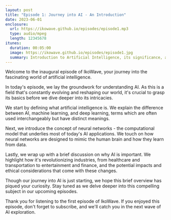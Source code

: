 ```yaml
---
layout: post
title: "Episode 1: Journey into AI - An Introduction"
date: 2023-06-01
enclosure:
  url: https://ikowave.github.io/episodes/episode1.mp3
  type: audio/mpeg
  length: 12345678
itunes:
  duration: 00:05:00
  image: https://ikowave.github.io/episodes/episode1.jpg
  summary: Introduction to Artificial Intelligence, its significance, and impact.
---
```

Welcome to the inaugural episode of IkoWave, your journey into the fascinating world of artificial intelligence.

In today's episode, we lay the groundwork for understanding AI. As this is a field that's constantly evolving and reshaping our world, it's crucial to grasp its basics before we dive deeper into its intricacies.

We start by defining what artificial intelligence is. We explain the difference between AI, machine learning, and deep learning, terms which are often used interchangeably but have distinct meanings.

Next, we introduce the concept of neural networks - the computational model that underlies most of today's AI applications. We touch on how neural networks are designed to mimic the human brain and how they learn from data.

Lastly, we wrap up with a brief discussion on why AI is important. We highlight how it's revolutionizing industries, from healthcare and transportation to entertainment and finance, and the potential impacts and ethical considerations that come with these changes.

Though our journey into AI is just starting, we hope this brief overview has piqued your curiosity. Stay tuned as we delve deeper into this compelling subject in our upcoming episodes.

Thank you for listening to the first episode of IkoWave. If you enjoyed this episode, don't forget to subscribe, and we'll catch you in the next wave of AI exploration.

